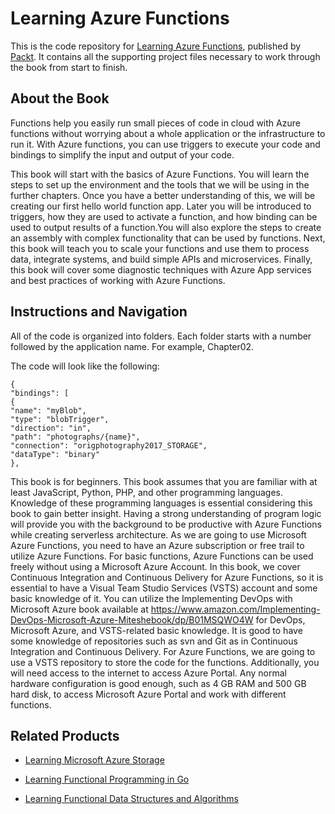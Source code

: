 # Learning Azure Functions
This is the code repository for [Learning Azure Functions](https://www.packtpub.com/virtualization-and-cloud/learning-azure-functions?utm_source=github&utm_medium=repository&utm_campaign=9781787122932), published by [Packt](https://www.packtpub.com/?utm_source=github). It contains all the supporting project files necessary to work through the book from start to finish.
## About the Book
Functions help you easily run small pieces of code in cloud with Azure functions without worrying about a whole application or the infrastructure to run it. With Azure functions, you can use triggers to execute your code and bindings to simplify the input and output of your code.

This book will start with the basics of Azure Functions. You will learn the steps to set up the environment and the tools that we will be using in the further chapters. Once you have a better understanding of this, we will be creating our first hello world function app. Later you will be introduced to triggers, how they are used to activate a function, and how binding can be used to output results of a function.You will also explore the steps to create an assembly with complex functionality that can be used by functions. Next, this book will teach you to scale your functions and use them to process data, integrate systems, and build simple APIs and microservices. Finally, this book will cover some diagnostic techniques with Azure App services and best practices of working with Azure Functions.


## Instructions and Navigation
All of the code is organized into folders. Each folder starts with a number followed by the application name. For example, Chapter02.



The code will look like the following:
```
{
"bindings": [
{
"name": "myBlob",
"type": "blobTrigger",
"direction": "in",
"path": "photographs/{name}",
"connection": "origphotography2017_STORAGE",
"dataType": "binary"
},
```

This book is for beginners. This book assumes that you are familiar with at least JavaScript,
Python, PHP, and other programming languages. Knowledge of these programming
languages is essential considering this book to gain better insight. Having a strong
understanding of program logic will provide you with the background to be productive
with Azure Functions while creating serverless architecture.
As we are going to use Microsoft Azure Functions, you need to have an Azure subscription
or free trail to utilize Azure Functions. For basic functions, Azure Functions can be used
freely without using a Microsoft Azure Account.
In this book, we cover Continuous Integration and Continuous Delivery for Azure
Functions, so it is essential to have a Visual Team Studio Services (VSTS) account and some
basic knowledge of it. You can utilize the Implementing DevOps with Microsoft Azure book
available at https://www.amazon.com/Implementing-DevOps-Microsoft-Azure-Miteshebook/dp/B01MSQWO4W for DevOps, Microsoft Azure, and VSTS-related basic knowledge. It
is good to have some knowledge of repositories such as svn and Git as in Continuous
Integration and Continuous Delivery. For Azure Functions, we are going to use a VSTS
repository to store the code for the functions.
Additionally, you will need access to the internet to access Azure Portal. Any normal
hardware configuration is good enough, such as 4 GB RAM and 500 GB hard disk, to access
Microsoft Azure Portal and work with different functions.

## Related Products
* [Learning Microsoft Azure Storage](https://www.packtpub.com/big-data-and-business-intelligence/learning-microsoft-azure-storage?utm_source=github&utm_medium=repository&utm_campaign=9781785884917)

* [Learning Functional Programming in Go](https://www.packtpub.com/application-development/learning-functional-programming-go?utm_source=github&utm_medium=repository&utm_campaign=9781787281394)

* [Learning Functional Data Structures and Algorithms](https://www.packtpub.com/application-development/learning-functional-data-structures-and-algorithms?utm_source=github&utm_medium=repository&utm_campaign=9781785888731)

